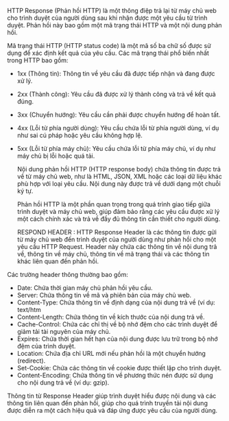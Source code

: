   HTTP Response (Phản hồi HTTP) là một thông điệp trả lại từ máy chủ web cho trình duyệt của người dùng sau khi nhận được một yêu cầu từ trình duyệt. Phản hồi này bao gồm một mã trạng thái HTTP và một nội dung phản hồi.

  Mã trạng thái HTTP (HTTP status code) là một mã số ba chữ số được sử dụng để xác định kết quả của yêu cầu. Các mã trạng thái phổ biến nhất trong HTTP bao gồm:

- 1xx (Thông tin): Thông tin về yêu cầu đã được tiếp nhận và đang được xử lý.
- 2xx (Thành công): Yêu cầu đã được xử lý thành công và trả về kết quả đúng.
- 3xx (Chuyển hướng): Yêu cầu cần phải được chuyển hướng để hoàn tất.
- 4xx (Lỗi từ phía người dùng): Yêu cầu chứa lỗi từ phía người dùng, ví dụ như sai cú pháp hoặc yêu cầu không hợp lệ.
- 5xx (Lỗi từ phía máy chủ): Yêu cầu chứa lỗi từ phía máy chủ, ví dụ như máy chủ bị lỗi hoặc quá tải.

  Nội dung phản hồi HTTP (HTTP response body) chứa thông tin được trả về từ máy chủ web, như là HTML, JSON, XML hoặc các loại dữ liệu khác phù hợp với loại yêu cầu. Nội dung này được trả về dưới dạng một chuỗi ký tự.

  Phản hồi HTTP là một phần quan trọng trong quá trình giao tiếp giữa trình duyệt và máy chủ web, giúp đảm bảo rằng các yêu cầu được xử lý một cách chính xác và trả về đầy đủ thông tin cần thiết cho người dùng.
  
  RESPOND HEADER : HTTP Response Header là các thông tin được gửi từ máy chủ web đến trình duyệt của người dùng như phản hồi cho một yêu cầu HTTP Request. Header này chứa các thông tin về nội dung trả về, thông tin về máy chủ, thông tin về mã trạng thái và các thông tin khác liên quan đến phản hồi.

Các trường header thông thường bao gồm:

- Date: Chứa thời gian máy chủ phản hồi yêu cầu.
- Server: Chứa thông tin về mã và phiên bản của máy chủ web.
- Content-Type: Chứa thông tin về định dạng của nội dung trả về (ví dụ: text/htm
- Content-Length: Chứa thông tin về kích thước của nội dung trả về.
- Cache-Control: Chứa các chỉ thị về bộ nhớ đệm cho các trình duyệt để giảm tải tài nguyên của máy chủ.
- Expires: Chứa thời gian hết hạn của nội dung được lưu trữ trong bộ nhớ đệm của trình duyệt.
- Location: Chứa địa chỉ URL mới nếu phản hồi là một chuyển hướng (redirect).
- Set-Cookie: Chứa các thông tin về cookie được thiết lập cho trình duyệt.
- Content-Encoding: Chứa thông tin về phương thức nén được sử dụng cho nội dung trả về (ví dụ: gzip).

Thông tin từ Response Header giúp trình duyệt hiểu được nội dung và các thông tin liên quan đến phản hồi, giúp cho quá trình truyền tải nội dung được diễn ra một cách hiệu quả và đáp ứng được yêu cầu của người dùng.
